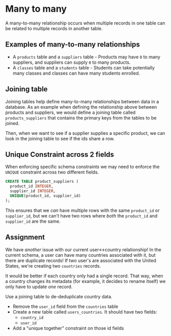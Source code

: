 # Many to many

A many-to-many relationship occurs when multiple records in one table can be related to multiple records in another table.

## Examples of many-to-many relationships

* A `products` table and a `suppliers` table - Products may have `0` to many suppliers, and suppliers can supply `0` to many products.
* A `classes` table and a `students` table - Students can take potentially many classes and classes can have many students enrolled.

## Joining table

Joining tables help define many-to-many relationships between data in a database. As an example when defining the relationship above between products and suppliers, we would define a joining table called `products_suppliers` that contains the primary keys from the tables to be joined.

Then, when we want to see if a supplier supplies a specific product, we can look in the joining table to see if the ids share a row.

## Unique Constraint across 2 fields

When enforcing specific schema constraints we may need to enforce the `UNIQUE` constraint across two different fields.

```SQL
CREATE TABLE product_suppliers (
  product_id INTEGER,
  supplier_id INTEGER,
  UNIQUE(product_id, supplier_id)
);
```

This ensures that we *can* have multiple rows with the same `product_id` or `supplier_id`, but we can't have two rows where *both* the `product_id` and `supplier_id` are the same.

## Assignment

We have *another* issue with our current user<->country relationship! In the current schema, a user can have many countries associated with it, but there are duplicate records! If two user's are associated with the United States, we're creating two `countries` records.

It would be better if each country only had a single record. That way, when a country changes its metadata (for example, it decides to rename itself) we only have to update *one* record.

Use a joining table to de-deduplicate country data.

* Remove the `user_id` field from the `countries` table
* Create a new table called `users_countries`. It should have two fields:
  * `country_id`
  * `user_id`
* Add a "unique together" constraint on those id fields
